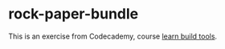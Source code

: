 # rock-paper-bundle
This is an exercise from Codecademy, course [learn build tools](https://www.codecademy.com/learn/learn-build-tools).

